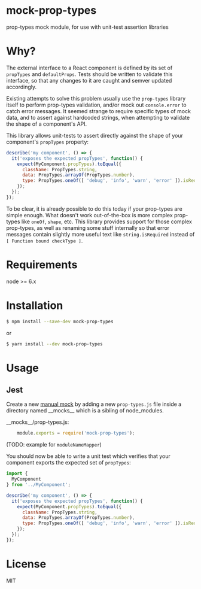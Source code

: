 # mock-prop-types

prop-types mock module, for use with unit-test assertion libraries

# Why?

The external interface to a React component is defined by its set of `propTypes` and `defaultProps`.  Tests should be written to validate this interface, so that any changes to it are caught and semver updated accordingly.

Existing attempts to solve this problem usually use the `prop-types` library itself to perform prop-types validation, and/or mock out `console.error` to catch error messages.  It seemed strange to require specific types of mock data, and to assert against hardcoded strings, when attempting to validate the shape of a component's API.

This library allows unit-tests to assert directly against the shape of your component's `propTypes` property:

```javascript
describe('my component', () => {
  it('exposes the expected propTypes', function() {
    expect(MyComponent.propTypes).toEqual({
      className: PropTypes.string,
      data: PropTypes.arrayOf(PropTypes.number),
      type: PropTypes.oneOf([ 'debug', 'info', 'warn', 'error' ]).isRequired
    });
  });
});
```

To be clear, it is already possible to do this today if your prop-types are simple enough.  What doesn't work out-of-the-box is more complex prop-types like `oneOf`, `shape`, etc.  This library provides support for those complex prop-types, as well as renaming some stuff internally so that error messages contain slightly more useful text like `string.isRequired` instead of `[ Function bound checkType ]`.

# Requirements

node >= 6.x

# Installation

```sh
$ npm install --save-dev mock-prop-types
```

or

```sh
$ yarn install --dev mock-prop-types
```

# Usage

## Jest

Create a new [manual mock](https://jestjs.io/docs/en/manual-mocks#mocking-node-modules) by adding a new `prop-types.js` file inside a directory named \_\_mocks\_\_ which  is a sibling of node_modules.

\_\_mocks\_\_/prop-types.js:

```javascript
    module.exports = require('mock-prop-types');
```

(TODO: example for `moduleNameMapper`)

You should now be able to write a unit test which verifies that your component exports the expected set of `propTypes`:

```javascript
import {
  MyComponent
} from '../MyComponent';

describe('my component', () => {
  it('exposes the expected propTypes', function() {
    expect(MyComponent.propTypes).toEqual({
      className: PropTypes.string,
      data: PropTypes.arrayOf(PropTypes.number),
      type: PropTypes.oneOf([ 'debug', 'info', 'warn', 'error' ]).isRequired
    });
  });
});

```

# License

MIT
